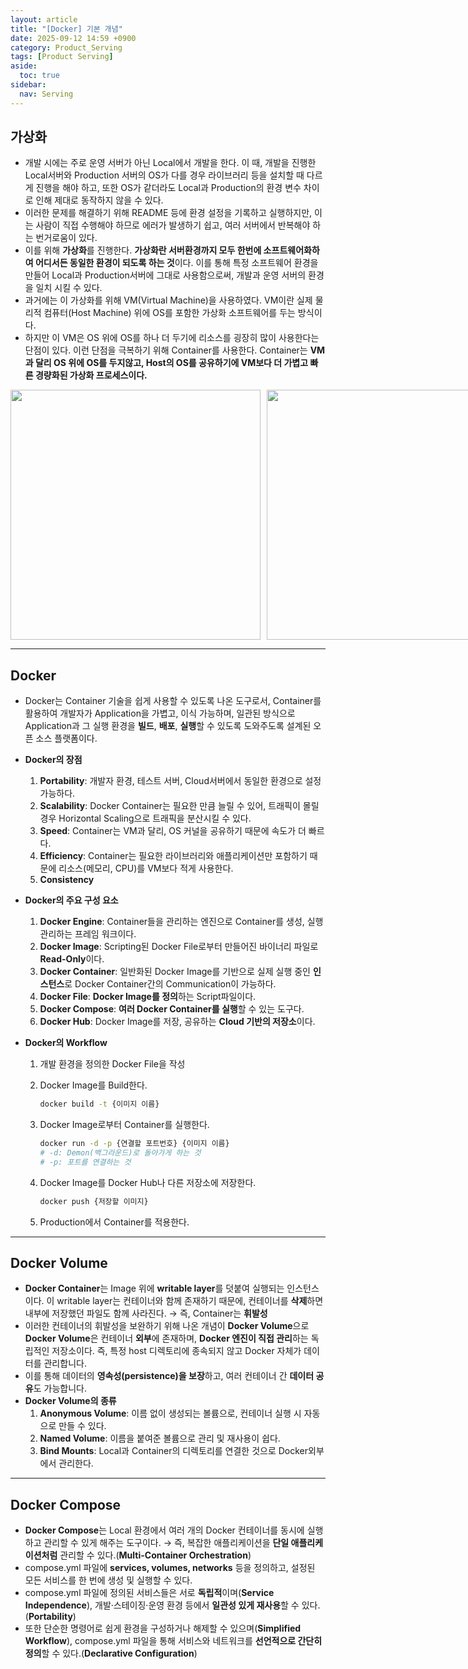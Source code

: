 ```yaml
---
layout: article
title: "[Docker] 기본 개념"
date: 2025-09-12 14:59 +0900
category: Product_Serving
tags: [Product Serving]
aside:
  toc: true
sidebar:
  nav: Serving
---
```

## 가상화

- 개발 시에는 주로 운영 서버가 아닌 Local에서 개발을 한다. 이 때, 개발을 진행한 Local서버와 Production 서버의 OS가 다를 경우 라이브러리 등을 설치할 때 다르게 진행을 해야 하고, 또한 OS가 같더라도 Local과 Production의 환경 변수 차이로 인해 제대로 동작하지 않을 수 있다.
- 이러한 문제를 해결하기 위해 README 등에 환경 설정을 기록하고 실행하지만, 이는 사람이 직접 수행해야 하므로 에러가 발생하기 쉽고, 여러 서버에서 반복해야 하는 번거로움이 있다.
- 이를 위해 **가상화**를 진행한다. **가상화란 서버환경까지 모두 한번에 소프트웨어화하여 어디서든 동일한 환경이 되도록 하는 것**이다. 이를 통해 특정 소프트웨어 환경을 만들어 Local과 Production서버에 그대로 사용함으로써, 개발과 운영 서버의 환경을 일치 시킬 수 있다.
- 과거에는 이 가상화를 위해 VM(Virtual Machine)을 사용하였다. VM이란 실제 물리적 컴퓨터(Host Machine) 위에 OS를 포함한 가상화 소프트웨어를 두는 방식이다.
- 하지만 이 VM은 OS 위에 OS를 하나 더 두기에 리소스를 굉장히 많이 사용한다는 단점이 있다. 이런 단점을 극복하기 위해 Container를 사용한다. Container는 **VM과 달리 OS 위에 OS를 두지않고, Host의 OS를 공유하기에 VM보다 더 가볍고 빠른 경량화된  가상화 프로세스이다.**

<div style="display:flex; gap:10px;">
  <img src="https://github.com/user-attachments/assets/0838033a-7053-45a4-a031-7a55ea61761c" width="400" />
  <img src="https://github.com/user-attachments/assets/039887a3-8739-4b94-be2e-7ae84aa835e2" width="400" />
</div>

---

## Docker

- Docker는 Container 기술을 쉽게 사용할 수 있도록 나온 도구로서, Container를 활용하여 개발자가 Application을 가볍고, 이식 가능하며, 일관된 방식으로 Application과 그 실행 환경을 **빌드**, **배포**, **실행**할 수 있도록 도와주도록 설계된 오픈 소스 플랫폼이다.
- **Docker의 장점**
    1. **Portability**: 개발자 환경, 테스트 서버, Cloud서버에서 동일한 환경으로 설정 가능하다.
    2. **Scalability**: Docker Container는 필요한 만큼 늘릴 수 있어, 트래픽이 몰릴 경우 Horizontal Scaling으로 트래픽을 분산시킬 수 있다. 
    3. **Speed**:  Container는 VM과 달리, OS 커널을 공유하기 때문에 속도가 더 빠르다.
    4. **Efficiency**: Container는 필요한 라이브러리와 애플리케이션만 포함하기 때문에 리소스(메모리, CPU)를 VM보다 적게 사용한다.
    5. **Consistency**
       
- **Docker의 주요 구성 요소**
    1. **Docker Engine**: Container들을 관리하는 엔진으로 Container를 생성, 실행 관리하는 프레임 워크이다.
    2. **Docker Image**: Scripting된 Docker File로부터 만들어진 바이너리 파일로 **Read-Only**이다.
    3. **Docker Container**: 일반화된 Docker Image를 기반으로 실제 실행 중인 **인스턴스**로 Docker Container간의 Communication이 가능하다.
    4. **Docker File**: **Docker Image를 정의**하는 Script파일이다.
    5. **Docker Compose**: **여러 Docker Container를 실행**할 수 있는 도구다.
    6. **Docker Hub**: Docker Image를 저장, 공유하는 **Cloud 기반의 저장소**이다.
       
- **Docker의 Workflow**
    1. 개발 환경을 정의한 Docker File을 작성
    1. Docker Image를 Build한다.
    
        ```bash
        docker build -t {이미지 이름}
        ```
    
    1. Docker Image로부터 Container를 실행한다.
    
        ```bash
        docker run -d -p {연결할 포트번호} {이미지 이름}
        # -d: Demon(백그라운드)로 돌아가게 하는 것
        # -p: 포트를 연결하는 것
        ```
    
    1. Docker Image를 Docker Hub나 다른 저장소에 저장한다.
    
        ```bash
        docker push {저장할 이미지}
        ```
    
    1. Production에서 Container를 적용한다.

---

## Docker Volume

- **Docker Container**는 Image 위에 **writable layer**를 덧붙여 실행되는 인스턴스이다. 이 writable layer는 컨테이너와 함께 존재하기 때문에, 컨테이너를 **삭제**하면 내부에 저장했던 파일도 함께 사라진다. → 즉, Container는 **휘발성**
- 이러한 컨테이너의 휘발성을 보완하기 위해 나온 개념이 **Docker Volume**으로 **Docker Volume**은 컨테이너 **외부**에 존재하며, **Docker 엔진이 직접 관리**하는 독립적인 저장소이다. 즉, 특정 host 디렉토리에 종속되지 않고 Docker 자체가 데이터를 관리합니다.
- 이를 통해 데이터의 **영속성(persistence)을 보장**하고, 여러 컨테이너 간 **데이터 공유**도 가능합니다.
- **Docker Volume의 종류**
    1. **Anonymous Volume**: 이름 없이 생성되는 볼륨으로, 컨테이너 실행 시 자동으로 만들 수 있다.
    2. **Named Volume**: 이름을 붙여준 볼륨으로 관리 및 재사용이 쉽다.
    3. **Bind Mounts**: Local과 Container의 디렉토리를 연결한 것으로 Docker외부에서 관리한다.

---

## Docker Compose

- **Docker Compose**는 Local 환경에서 여러 개의 Docker 컨테이너를 동시에 실행하고 관리할 수 있게 해주는 도구이다. → 즉, 복잡한 애플리케이션을 **단일 애플리케이션처럼** 관리할 수 있다.(**Multi-Container Orchestration**)
- compose.yml 파일에 **services, volumes, networks** 등을 정의하고, 설정된 모든 서비스를 한 번에 생성 및 실행할 수 있다.
- compose.yml 파일에 정의된 서비스들은 서로 **독립적**이며(**Service Independence**), 개발·스테이징·운영 환경 등에서 **일관성 있게 재사용**할 수 있다.(**Portability**)
- 또한 단순한 명령어로 쉽게 환경을 구성하거나 해제할 수 있으며(**Simplified Workflow**), compose.yml 파일을 통해 서비스와 네트워크를 **선언적으로 간단히 정의**할 수 있다.(**Declarative Configuration**)
